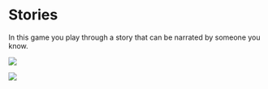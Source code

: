 # Stories
In this game you play through a story that can be narrated by someone you know.


![](https://im4.ezgif.com/tmp/ezgif-4-a45936c160cb.gif)

![](https://im4.ezgif.com/tmp/ezgif-4-ed71efa56601.gif)
